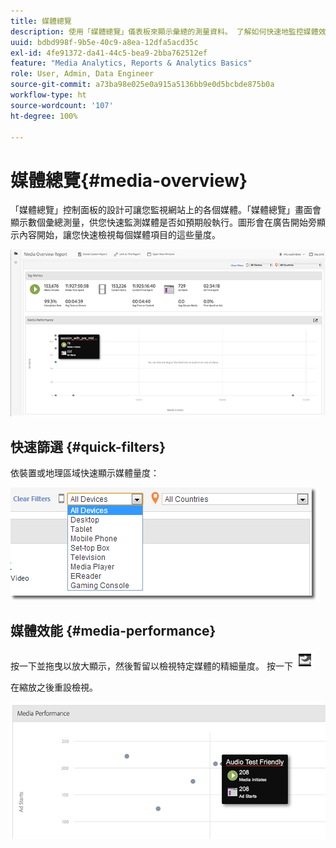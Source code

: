 ```yaml
---
title: 媒體總覽
description: 使用「媒體總覽」儀表板來顯示彙總的測量資料。 了解如何快速地監控媒體效能。
uuid: bdbd998f-9b5e-40c9-a8ea-12dfa5acd35c
exl-id: 4fe91372-da41-44c5-bea9-2bba762512ef
feature: "Media Analytics, Reports & Analytics Basics"
role: User, Admin, Data Engineer
source-git-commit: a73ba98e025e0a915a5136bb9e0d5bcbde875b0a
workflow-type: ht
source-wordcount: '107'
ht-degree: 100%

---
```


# 媒體總覽{#media-overview}

「媒體總覽」控制面板的設計可讓您監視網站上的各個媒體。「媒體總覽」畫面會顯示數個彙總測量，供您快速監測媒體是否如預期般執行。圖形會在廣告開始旁顯示內容開始，讓您快速檢視每個媒體項目的這些量度。

![](assets/media_overview.png)

<!--
![](assets/media_overview.png){width="672px"}
-->

## 快速篩選 {#quick-filters}

依裝置或地理區域快速顯示媒體量度：

![](assets/video-overview-report-filters.png)

<!--
![](assets/video-overview-report-filters.png){width="400px"}
-->

## 媒體效能 {#media-performance}

按一下並拖曳以放大顯示，然後暫留以檢視特定媒體的精細量度。 按一下 ![](assets/video-overview-report-revert.png) 

在縮放之後重設檢視。

![](assets/media_overview_zoom.png)

<!--
![](assets/media_overview_zoom.png){width="400px"}
-->
